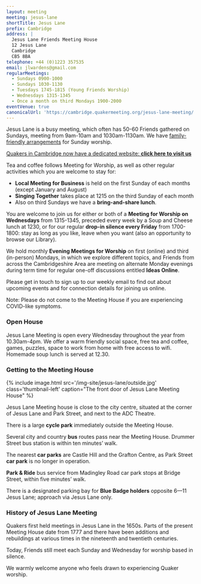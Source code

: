 ```yaml
---
layout: meeting
meeting: jesus-lane
shortTitle: Jesus Lane
prefix: Cambridge
address: |
  Jesus Lane Friends Meeting House
  12 Jesus Lane
  Cambridge
  CB5 8BA
telephone: +44 (0)1223 357535
email: jlwardens@gmail.com
regularMeetings:
  - Sundays 0900-1000
  - Sundays 1030-1130
  - Tuesdays 1745-1815 (Young Friends Worship)
  - Wednesdays 1315-1345
  - Once a month on third Mondays 1900-2000
eventVenue: true
canonicalUrl: 'https://cambridge.quakermeeting.org/jesus-lane-meeting/'
---
```

Jesus Lane is a busy meeting, which often has 50-60 Friends gathered on Sundays,
meeting from 9am-10am and 1030am-1130am. We have [family-friendly arrangements](/meetings/jesus-lane/childrens-meeting.html) for Sunday worship.

<div class="xs-expand">
  <div class="pad-y-sm">
    <a class="block pad-lg bg-success" href="https://cambridge.quakermeeting.org/">
      <i class="glyphicon glyphicon-chevron-right pull-right pad-y-sm"></i>
      Quakers in Cambridge now have a dedicated website:
      <strong>
        click here to visit us
      </strong>
    </a>
  </div>
</div>

Tea and coffee follows Meeting for Worship, as well as other regular activities which you are welcome to stay for:

- **Local Meeting for Business** is held on the first Sunday of each months (except January and August)
- **Singing Together** takes place at 1215 on the third Sunday of each month
- Also on third Sundays we have a **bring-and-share lunch**.

You are welcome to join us for either or both of a **Meeting for Worship on Wednesdays** from 1315-1345, preceded every week by a Soup and Cheese lunch at 1230, or for our regular **drop-in silence every Friday** from 1700-1800: stay as long as you like, leave when you want (also an opportunity to browse our Library).

We hold monthly **Evening Meetings for Worship** on first (online) and third (in-person) Mondays, in which we explore different topics, and Friends
from across the Cambridgeshire Area are meeting on alternate Monday evenings during term time for regular one-off discussions entitled
**Ideas Online**.

Please get in touch to sign up to our weekly email to find out about upcoming events and for connection details for joining us online.

Note: Please do not come to the Meeting House if you are experiencing COVID-like symptoms.

### Open House

Jesus Lane Meeting is open every Wednesday throughout the year from 10.30am-4pm. We offer a warm friendly social space, free tea and coffee, games, puzzles, space to work from home with free access to wifi. Homemade soup lunch is served at 12.30.

### Getting to the Meeting House

{% include image.html src='/img-site/jesus-lane/outside.jpg' class='thumbnail-left' caption="The front door of Jesus Lane Meeting House" %}

Jesus Lane Meeting house is close to the city centre, situated at the corner of Jesus Lane and Park Street, and next to the ADC Theatre.

There is a large **cycle park** immediately outside the Meeting House.

Several city and country **bus** routes pass near the Meeting House. Drummer Street bus station is within ten minutes’ walk.

The nearest **car parks** are Castle Hill and the Grafton Centre, as Park Street **car park** is no longer in operation.

**Park & Ride** bus service from Madingley Road car park stops at Bridge Street, within five minutes’ walk.

There is a designated parking bay for **Blue Badge holders** opposite 6—11 Jesus Lane; approach via Jesus Lane only.

### History of Jesus Lane Meeting

Quakers first held meetings
in Jesus Lane in the 1650s. Parts of the
present Meeting House date from 1777 and
there have been additions and rebuildings
at various times in the nineteenth and
twentieth centuries.

Today, Friends still meet each Sunday and
Wednesday for worship based in silence.

We warmly welcome anyone who feels
drawn to experiencing Quaker worship.

